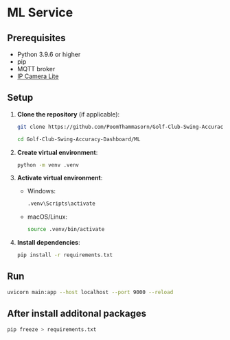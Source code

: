 # ML Service

## Prerequisites

- Python 3.9.6 or higher
- pip
- MQTT broker
- [IP Camera Lite](https://apps.apple.com/th/app/ip-camera-lite/id1013455241?l=th)

## Setup

1. **Clone the repository** (if applicable):

   ```bash
   git clone https://github.com/PoomThammasorn/Golf-Club-Swing-Accuracy-Dashboard.git

   cd Golf-Club-Swing-Accuracy-Dashboard/ML
   ```

2. **Create virtual environment**:

   ```bash
   python -m venv .venv
   ```

3. **Activate virtual environment**:

   - Windows:
     ```cmd
     .venv\Scripts\activate
     ```
   - macOS/Linux:
     ```bash
     source .venv/bin/activate
     ```

4. **Install dependencies**:
   ```bash
   pip install -r requirements.txt
   ```

## Run

```bash
uvicorn main:app --host localhost --port 9000 --reload
```

## After install additonal packages

```bash
pip freeze > requirements.txt
```
